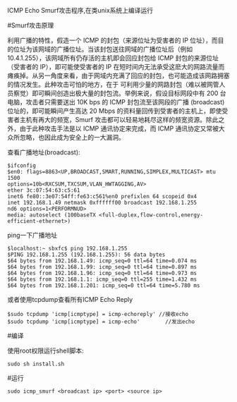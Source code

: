 ICMP Echo Smurf攻击程序,在类unix系统上编译运行

#Smurf攻击原理



利用广播的特性，假造一个 ICMP 的封包（来源位址为受害者的 IP 位址），而目的位址为该网域的广播位址。当该封包送往网域的广播位址后（例如 10.4.1.255），该网域所有仍存活的主机即会回应封包给 ICMP 封包的来源位址（受害者的 IP），即可能使受害者的 IP 在短时间内无法承受这麽大的网路流量而瘫痪掉。从另一角度来看，由于网域内充满了回应的封包，也可能造成该网路拥塞的情况发生。此种攻击可怕的地方，在于 可利用少量的网路封包（难以被网管人员察觉）即可瞬间创造出极大量的封包流。举例来说，假设目标网段中有 200 台电脑，攻击者只需要送出 10K bps 的 ICMP 封包流至该网段的广播 (broadcast) 位址的，即可能瞬间产生高达 20 Mbps 的资料量回传到受害者的主机上，即使受害者主机有再大的频宽，Smurf 攻击都可以轻易地耗尽这样的频宽资源。除此之外，由于此种攻击手法是以 ICMP 通讯协定来完成，而 ICMP 通讯协定又常被大众所忽略，也因此成为安全上的一大漏洞。

查看广播地址(broadcast):
	
	$ifconfig
	$en0: flags=8863<UP,BROADCAST,SMART,RUNNING,SIMPLEX,MULTICAST> mtu 1500
	options=10b<RXCSUM,TXCSUM,VLAN_HWTAGGING,AV>
	ether 3c:07:54:63:c5:61 
	inet6 fe80::3e07:54ff:fe63:c561%en0 prefixlen 64 scopeid 0x4 
	inet 192.168.1.49 netmask 0xffffff00 broadcast 192.168.1.255
	nd6 options=1<PERFORMNUD>
	media: autoselect (100baseTX <full-duplex,flow-control,energy-efficient-ethernet>)



ping一下广播地址

	$localhost:~ sbxfc$ ping 192.168.1.255
	$PING 192.168.1.255 (192.168.1.255): 56 data bytes
	$64 bytes from 192.168.1.49: icmp_seq=0 ttl=64 time=0.074 ms
	$64 bytes from 192.168.1.99: icmp_seq=0 ttl=64 time=0.897 ms
	$64 bytes from 192.168.1.96: icmp_seq=0 ttl=64 time=0.973 ms
	$64 bytes from 192.168.1.1: icmp_seq=0 ttl=255 time=1.432 ms
	$64 bytes from 192.168.1.201: icmp_seq=0 ttl=64 time=5.780 ms

或者使用tcpdump查看所有ICMP Echo Reply

	$sudo tcpdump 'icmp[icmptype] = icmp-echoreply' //接收echo
	$sudo tcpdump 'icmp[icmptype] = icmp-echo'	      //发出echo		

#编译

使用root权限运行shell脚本:

	sudo sh install.sh

#运行

	sudo icmp_smurf <broadcast ip> <port> <source ip>

